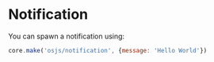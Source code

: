 # Notification

You can spawn a notification using:

```javascript
core.make('osjs/notification', {message: 'Hello World'})
```
